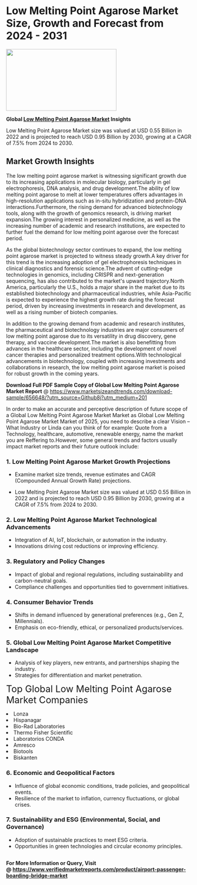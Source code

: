 <H1>Low Melting Point Agarose Market Size, Growth and Forecast from 2024 - 2031</H1><img class="aligncenter size-medium wp-image-584254" src="https://thirdeyenews.in/wp-content/uploads/2024/09/Global-Market-Research-300x168.jpeg" alt="" width="300" height="168" /><p><strong>Global&nbsp;<a href="https://www.marketsizeandtrends.com/download-sample/656648/?utm_source=Github8j?utm_medium=201">Low Melting Point Agarose Market</a> Insights</strong></p><p>Low Melting Point Agarose Market size was valued at USD 0.55 Billion in 2022 and is projected to reach USD 0.95 Billion by 2030, growing at a CAGR of 7.5% from 2024 to 2030.</p><p><h2>Market Growth Insights</h2> <p>The low melting point agarose market is witnessing significant growth due to its increasing applications in molecular biology, particularly in gel electrophoresis, DNA analysis, and drug development.The ability of low melting point agarose to melt at lower temperatures offers advantages in high-resolution applications such as in-situ hybridization and protein-DNA interactions.Furthermore, the rising demand for advanced biotechnology tools, along with the growth of genomics research, is driving market expansion.The growing interest in personalized medicine, as well as the increasing number of academic and research institutions, are expected to further fuel the demand for low melting point agarose over the forecast period.</p> <p>As the global biotechnology sector continues to expand, the low melting point agarose market is projected to witness steady growth.A key driver for this trend is the increasing adoption of gel electrophoresis techniques in clinical diagnostics and forensic science.The advent of cutting-edge technologies in genomics, including CRISPR and next-generation sequencing, has also contributed to the market's upward trajectory.North America, particularly the U.S., holds a major share in the market due to its established biotechnology and pharmaceutical industries, while Asia-Pacific is expected to experience the highest growth rate during the forecast period, driven by increasing investments in research and development, as well as a rising number of biotech companies.<p>In addition to the growing demand from academic and research institutes, the pharmaceutical and biotechnology industries are major consumers of low melting point agarose due to its versatility in drug discovery, gene therapy, and vaccine development.The market is also benefitting from advances in the healthcare sector, including the development of novel cancer therapies and personalized treatment options.With technological advancements in biotechnology, coupled with increasing investments and collaborations in research, the low melting point agarose market is poised for robust growth in the coming years.</p> <p><span class=""><strong>Download Full PDF Sample Copy of Global Low Melting Point Agarose Market Report</strong> @ <a href="https://www.marketsizeandtrends.com/download-sample/656648/?utm_source=Github8j?utm_medium=201" target="_blank">https://www.marketsizeandtrends.com/download-sample/656648/?utm_source=Github8j?utm_medium=201</a></span></p><p>In order to make an accurate and perceptive description of future scope of a Global&nbsp;Low Melting Point Agarose Market Market as Global&nbsp;Low Melting Point Agarose Market Market of 2025, you need to describe a clear Vision &ndash; What Industry or Linda can you think of for example: Quote from a Technology, healthcare, automotive, renewable energy, name the market you are Reffering to.However, some general trends and factors usually impact market reports and their future outlook include:</p><h3>1.&nbsp;<strong>Low Melting Point Agarose Market Growth Projections</strong></h3><ul><li>Examine market size trends, revenue estimates and CAGR (Compounded Annual Growth Rate) projections.</li><li><p>Low Melting Point Agarose Market size was valued at USD 0.55 Billion in 2022 and is projected to reach USD 0.95 Billion by 2030, growing at a CAGR of 7.5% from 2024 to 2030.</p></li></ul><h3>2.&nbsp;<strong>Low Melting Point Agarose Market Technological Advancements</strong></h3><ul><li>Integration of AI, IoT, blockchain, or automation in the industry.</li><li>Innovations driving cost reductions or improving efficiency.</li></ul><h3>3.&nbsp;<strong>Regulatory and Policy Changes</strong></h3><ul><li>Impact of global and regional regulations, including sustainability and carbon-neutral goals.</li><li>Compliance challenges and opportunities tied to government initiatives.</li></ul><h3>4.&nbsp;<strong>Consumer Behavior Trends</strong></h3><ul><li>Shifts in demand influenced by generational preferences (e.g., Gen Z, Millennials).</li><li>Emphasis on eco-friendly, ethical, or personalized products/services.</li></ul><h3>5.&nbsp;<strong>Global Low Melting Point Agarose Market Competitive Landscape</strong></h3><ul><li>Analysis of key players, new entrants, and partnerships shaping the industry.</li><li>Strategies for differentiation and market penetration.</li></ul><p data-pm-slice="1 1 []"><span style="color: inherit; font-family: inherit; font-size: 25px;">Top Global Low Melting Point Agarose Market Companies</span></p><div class="" data-test-id=""><p><li>Lonza</li><li> Hispanagar</li><li> Bio-Rad Laboratories</li><li> Thermo Fisher Scientific</li><li> Laboratorios CONDA</li><li> Amresco</li><li> Biotools</li><li> Biskanten</li></p></div><h3>6.&nbsp;<strong>Economic and Geopolitical Factors</strong></h3><ul><li>Influence of global economic conditions, trade policies, and geopolitical events.</li><li>Resilience of the market to inflation, currency fluctuations, or global crises.</li></ul><h3>7.&nbsp;<strong>Sustainability and ESG (Environmental, Social, and Governance)</strong></h3><ul><li>Adoption of sustainable practices to meet ESG criteria.</li><li>Opportunities in green technologies and circular economy principles.</li></ul><h2><strong style="font-size: 14px;">For More Information or Query, Visit @&nbsp;</strong><a style="background-color: #ffffff; font-size: 14px;" href="https://www.marketsizeandtrends.com/report/low-melting-point-agarose-market/" target="_blank">https://www.verifiedmarketreports.com/product/airport-passenger-boarding-bridge-market</a></h2>